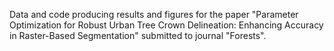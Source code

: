 Data and code producing results and figures for the paper "Parameter Optimization for Robust Urban Tree Crown Delineation: Enhancing Accuracy in Raster-Based Segmentation" submitted to journal "Forests".
